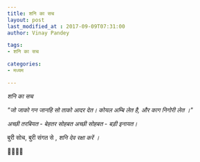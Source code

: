 ```yaml
---
title: शनि का सच
layout: post
last_modified_at : 2017-09-09T07:31:00
author: Vinay Pandey

tags:
- शनि का सच

categories:
- मध्यम

---
```


*शनि का सच*

_"जो जाको गन जानहि_
_सो ताको आदर देत।_
_कोयल अम्बि लेत है,_
_और काग निगोरी लेत ।"_

*अच्छी तरबियत -  बेहतर सोहबत*
*अच्छी सोहबत - बड़ी इनायत।*

बुरी सोच, बुरी संगत से ,
*शनि देव रक्षा करें ।*

🙏🌷🌷🙏
